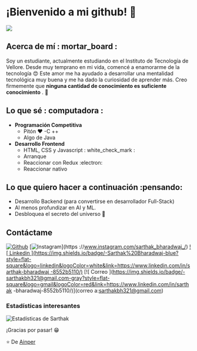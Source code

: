 #  ¡Bienvenido a mi github! 👋

<div alinear="centro" width "200">
	<img src="https://camo.githubusercontent.com/4aab5b818b0afd7e114f088a2ba6a92cef39261b2c1e992f780beff654003138/68747470733a2f2f6d65646961332e67697068792e636f6d2f6d656469612f4c3152317476493973766b495777705659722f67697068792e676966">
</div>

##  Acerca de mí : mortar_board :
Soy un estudiante, actualmente estudiando en el Instituto de Tecnología de Vellore. Desde muy temprano en mi vida, comencé a enamorarme de la tecnología 😍 Este amor me ha ayudado a desarrollar una mentalidad tecnológica muy buena y me ha dado la curiosidad de aprender más. Creo firmemente que **ninguna cantidad de conocimiento es suficiente conocimiento** . 🧠

##  Lo que sé : computadora :
-  **Programación Competitiva**
	- Pitón ❤️
	-C ++
	- Algo de Java
-  **Desarrollo Frontend**
	- HTML, CSS y Javascript : white_check_mark :
	- Arranque
	- Reaccionar con Redux :electron:
	- Reaccionar nativo

##  Lo que quiero hacer a continuación :pensando:
- Desarrollo Backend (para convertirse en desarrollador Full-Stack)
- Al menos profundizar en AI y ML.
- Desbloquea el secreto del universo :rofl:

##  Contáctame
[![ Github ](https://img.shields.io/github/followers/sarthakbh321?label=Follow&style=social)](https://github.com/Sarthakbh321)
[![ Instagram ](https://img.shields.io/badge/-@sarthak_bharadwaj-red?style=flat-square&logo=instagram&logoColor=white&link=https://www.instagram.com/sarthak_bharadwaj_/)](https ://www.instagram.com/sarthak_bharadwaj_/)
[![ Linkedin ](https://img.shields.io/badge/-Sarthak%20Bharadwaj-blue?style=flat-square&logo=linkedin&logoColor=white&link=https://www.linkedin.com/in/sarthak-bharadwaj -8552b5110/)](https://www.linkedin.com/in/sarthak-bharadwaj-8552b5110/)
[![ Correo ](https://img.shields.io/badge/-sarthakbh321@gmail.com-gray?style=flat-square&logo=gmail&logoColor=red&link=https://www.linkedin.com/in/sarthak -bharadwaj-8552b5110/)](correo a:sarthakbh321@gmail.com)


###  Estadísticas interesantes

![ Estadísticas de Sarthak ](https://github-readme-stats.vercel.app/api?username=sarthakbh321&show_icons=true)

¡Gracias por pasar! 😁


⭐️ De [ Ainper ](https://github.com/Ainper)
